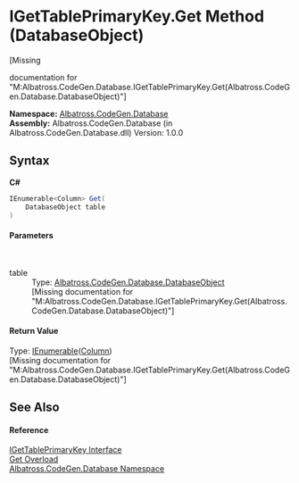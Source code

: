 # IGetTablePrimaryKey.Get Method (DatabaseObject)
 

\[Missing <summary> documentation for "M:Albatross.CodeGen.Database.IGetTablePrimaryKey.Get(Albatross.CodeGen.Database.DatabaseObject)"\]

**Namespace:**&nbsp;<a href="E11F5D98.md">Albatross.CodeGen.Database</a><br />**Assembly:**&nbsp;Albatross.CodeGen.Database (in Albatross.CodeGen.Database.dll) Version: 1.0.0

## Syntax

**C#**<br />
``` C#
IEnumerable<Column> Get(
	DatabaseObject table
)
```


#### Parameters
&nbsp;<dl><dt>table</dt><dd>Type: <a href="69114895.md">Albatross.CodeGen.Database.DatabaseObject</a><br />\[Missing <param name="table"/> documentation for "M:Albatross.CodeGen.Database.IGetTablePrimaryKey.Get(Albatross.CodeGen.Database.DatabaseObject)"\]</dd></dl>

#### Return Value
Type: <a href="http://msdn2.microsoft.com/en-us/library/9eekhta0" target="_blank">IEnumerable</a>(<a href="9459F463.md">Column</a>)<br />\[Missing <returns> documentation for "M:Albatross.CodeGen.Database.IGetTablePrimaryKey.Get(Albatross.CodeGen.Database.DatabaseObject)"\]

## See Also


#### Reference
<a href="E6BEDFFE.md">IGetTablePrimaryKey Interface</a><br /><a href="9D8BE571.md">Get Overload</a><br /><a href="E11F5D98.md">Albatross.CodeGen.Database Namespace</a><br />